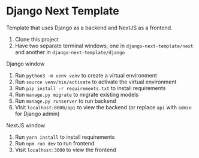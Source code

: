 # Django Next Template

Template that uses Django as a backend and NextJS as a frontend.

1. Clone this project
2. Have two separate terminal windows, one in `django-next-template/next` and another in `django-next-template/django`

Django window

1. Run `python3 -m venv venv` to create a virtual environment
2. Run `source venv/bin/activate` to activate the virtual environment
3. Run `pip install -r requirements.txt` to install requirements
4. Run `manage.py migrate` to migrate existing models
5. Run `manage.py runserver` to run backend
6. Visit `localhost:8000/api` to view the backend (or replace `api` with `admin` for Django admin)

NextJS window

1. Run `yarn install` to install requirements
2. Run `npm run dev` to run frontend
3. Visit `localhost:3000` to view the frontend
